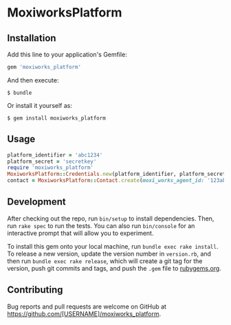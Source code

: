 # MoxiworksPlatform

## Installation

Add this line to your application's Gemfile:

```ruby
gem 'moxiworks_platform'
```

And then execute:

    $ bundle

Or install it yourself as:

    $ gem install moxiworks_platform

## Usage

```ruby
platform_identifier = 'abc1234'
platform_secret = 'secretkey'
require 'moxiworks_platform'
MoxiworksPlatform::Credentials.new(platform_identifier, platform_secret)
contact = MoxiworksPlatform::Contact.create(moxi_works_agent_id: '123abcd', partner_contact_id: 'my_unique_id')
```

## Development

After checking out the repo, run `bin/setup` to install dependencies. Then, run `rake spec` to run the tests. You can also run `bin/console` for an interactive prompt that will allow you to experiment.

To install this gem onto your local machine, run `bundle exec rake install`. To release a new version, update the version number in `version.rb`, and then run `bundle exec rake release`, which will create a git tag for the version, push git commits and tags, and push the `.gem` file to [rubygems.org](https://rubygems.org).

## Contributing

Bug reports and pull requests are welcome on GitHub at https://github.com/[USERNAME]/moxiworks_platform.

